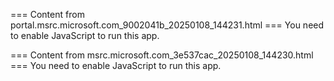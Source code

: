 === Content from portal.msrc.microsoft.com_9002041b_20250108_144231.html ===
You need to enable JavaScript to run this app.

=== Content from msrc.microsoft.com_3e537cac_20250108_144230.html ===
You need to enable JavaScript to run this app.
